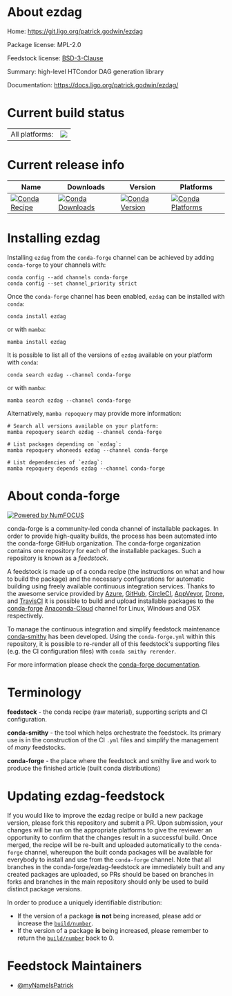 About ezdag
===========

Home: https://git.ligo.org/patrick.godwin/ezdag

Package license: MPL-2.0

Feedstock license: [BSD-3-Clause](https://github.com/conda-forge/ezdag-feedstock/blob/main/LICENSE.txt)

Summary: high-level HTCondor DAG generation library

Documentation: https://docs.ligo.org/patrick.godwin/ezdag/

Current build status
====================


<table><tr><td>All platforms:</td>
    <td>
      <a href="https://dev.azure.com/conda-forge/feedstock-builds/_build/latest?definitionId=18541&branchName=main">
        <img src="https://dev.azure.com/conda-forge/feedstock-builds/_apis/build/status/ezdag-feedstock?branchName=main">
      </a>
    </td>
  </tr>
</table>

Current release info
====================

| Name | Downloads | Version | Platforms |
| --- | --- | --- | --- |
| [![Conda Recipe](https://img.shields.io/badge/recipe-ezdag-green.svg)](https://anaconda.org/conda-forge/ezdag) | [![Conda Downloads](https://img.shields.io/conda/dn/conda-forge/ezdag.svg)](https://anaconda.org/conda-forge/ezdag) | [![Conda Version](https://img.shields.io/conda/vn/conda-forge/ezdag.svg)](https://anaconda.org/conda-forge/ezdag) | [![Conda Platforms](https://img.shields.io/conda/pn/conda-forge/ezdag.svg)](https://anaconda.org/conda-forge/ezdag) |

Installing ezdag
================

Installing `ezdag` from the `conda-forge` channel can be achieved by adding `conda-forge` to your channels with:

```
conda config --add channels conda-forge
conda config --set channel_priority strict
```

Once the `conda-forge` channel has been enabled, `ezdag` can be installed with `conda`:

```
conda install ezdag
```

or with `mamba`:

```
mamba install ezdag
```

It is possible to list all of the versions of `ezdag` available on your platform with `conda`:

```
conda search ezdag --channel conda-forge
```

or with `mamba`:

```
mamba search ezdag --channel conda-forge
```

Alternatively, `mamba repoquery` may provide more information:

```
# Search all versions available on your platform:
mamba repoquery search ezdag --channel conda-forge

# List packages depending on `ezdag`:
mamba repoquery whoneeds ezdag --channel conda-forge

# List dependencies of `ezdag`:
mamba repoquery depends ezdag --channel conda-forge
```


About conda-forge
=================

[![Powered by
NumFOCUS](https://img.shields.io/badge/powered%20by-NumFOCUS-orange.svg?style=flat&colorA=E1523D&colorB=007D8A)](https://numfocus.org)

conda-forge is a community-led conda channel of installable packages.
In order to provide high-quality builds, the process has been automated into the
conda-forge GitHub organization. The conda-forge organization contains one repository
for each of the installable packages. Such a repository is known as a *feedstock*.

A feedstock is made up of a conda recipe (the instructions on what and how to build
the package) and the necessary configurations for automatic building using freely
available continuous integration services. Thanks to the awesome service provided by
[Azure](https://azure.microsoft.com/en-us/services/devops/), [GitHub](https://github.com/),
[CircleCI](https://circleci.com/), [AppVeyor](https://www.appveyor.com/),
[Drone](https://cloud.drone.io/welcome), and [TravisCI](https://travis-ci.com/)
it is possible to build and upload installable packages to the
[conda-forge](https://anaconda.org/conda-forge) [Anaconda-Cloud](https://anaconda.org/)
channel for Linux, Windows and OSX respectively.

To manage the continuous integration and simplify feedstock maintenance
[conda-smithy](https://github.com/conda-forge/conda-smithy) has been developed.
Using the ``conda-forge.yml`` within this repository, it is possible to re-render all of
this feedstock's supporting files (e.g. the CI configuration files) with ``conda smithy rerender``.

For more information please check the [conda-forge documentation](https://conda-forge.org/docs/).

Terminology
===========

**feedstock** - the conda recipe (raw material), supporting scripts and CI configuration.

**conda-smithy** - the tool which helps orchestrate the feedstock.
                   Its primary use is in the construction of the CI ``.yml`` files
                   and simplify the management of *many* feedstocks.

**conda-forge** - the place where the feedstock and smithy live and work to
                  produce the finished article (built conda distributions)


Updating ezdag-feedstock
========================

If you would like to improve the ezdag recipe or build a new
package version, please fork this repository and submit a PR. Upon submission,
your changes will be run on the appropriate platforms to give the reviewer an
opportunity to confirm that the changes result in a successful build. Once
merged, the recipe will be re-built and uploaded automatically to the
`conda-forge` channel, whereupon the built conda packages will be available for
everybody to install and use from the `conda-forge` channel.
Note that all branches in the conda-forge/ezdag-feedstock are
immediately built and any created packages are uploaded, so PRs should be based
on branches in forks and branches in the main repository should only be used to
build distinct package versions.

In order to produce a uniquely identifiable distribution:
 * If the version of a package **is not** being increased, please add or increase
   the [``build/number``](https://docs.conda.io/projects/conda-build/en/latest/resources/define-metadata.html#build-number-and-string).
 * If the version of a package **is** being increased, please remember to return
   the [``build/number``](https://docs.conda.io/projects/conda-build/en/latest/resources/define-metadata.html#build-number-and-string)
   back to 0.

Feedstock Maintainers
=====================

* [@myNameIsPatrick](https://github.com/myNameIsPatrick/)

